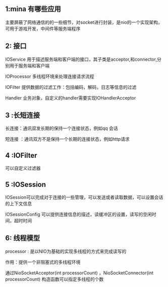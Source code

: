 ## 1:mina 有哪些应用

主要屏蔽了网络通信的的一些细节，对socket进行封装，是nio的一个实现架构，可用于游戏开发，中间件等服务端程序

## 2: 接口

IOService 用于描述服务端和客户端的接口，其子类是acceptor,和connector,分别用于服务端和客户端

IOProcessor 多线程环境来处理连接请求流程

IOFilter 提供数据的过滤工作：包括编码，解码，日志等信息的过滤

Handler 业务对象，自定义的handler需要实现IOHandlerAcceptor

## 3 :长短连接

长连接：通讯双发长期的保持一个连接状态，例如qq 会话

短连接 ：通讯双方不是保持一个长期的连接状态，例如http请求

## 4 :IOFilter 

可以自定义过滤器

## 5 :IOSession 

IOSession可以完成对于连接的一些管理，可以发送或者读取数据，可以设置会话的上下文信息

IOSessionConfig 可以提供连接信息的描述，读缓冲区的设置，读写的空闲时间，超时时间

## 6: 线程模型

 processor : 是以NIO为基础的实现多线程的方式来完成读写的

作用：提供一个非阻塞式的多线程环境

通过NioSocketAcceptor(int processorCount) ，NioSocketConnector(int processorCount) 构造函数可以指定多线程的个数



